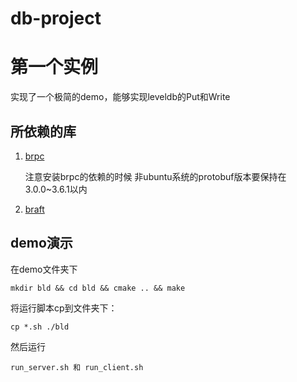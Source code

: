 # db-project
# 第一个实例
实现了一个极简的demo，能够实现leveldb的Put和Write
## 所依赖的库
1. [brpc](https://github.com/apache/incubator-brpc)

    注意安装brpc的依赖的时候 非ubuntu系统的protobuf版本要保持在3.0.0~3.6.1以内
2. [braft](https://github.com/brpc/braft)
## demo演示
在demo文件夹下
```
mkdir bld && cd bld && cmake .. && make
```
将运行脚本cp到文件夹下：
```
cp *.sh ./bld
```
然后运行
```
run_server.sh 和 run_client.sh
```



